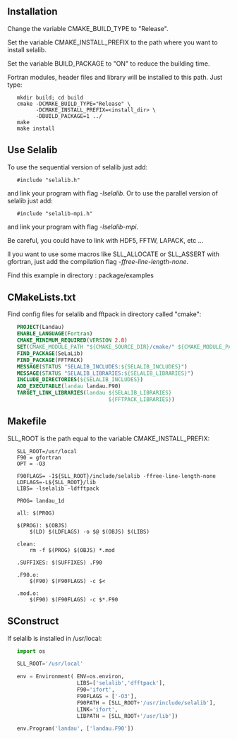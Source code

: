 Installation
------------
       
Change the variable CMAKE_BUILD_TYPE to "Release".

Set the variable CMAKE_INSTALL_PREFIX to the path where you want to install selalib.

Set the variable BUILD_PACKAGE to "ON" to reduce the building time.

Fortran modules, header files and library will be installed to this path.
Just type:
~~~
   mkdir build; cd build
   cmake -DCMAKE_BUILD_TYPE="Release" \
         -DCMAKE_INSTALL_PREFIX=<install_dir> \
         -DBUILD_PACKAGE=1 ../
   make 
   make install
~~~

Use Selalib
-----------

To use the sequential version of selalib just add:
~~~
   #include "selalib.h"
~~~
and link your program with flag *-lselalib*. Or to use the parallel version 
of selalib just add:
~~~
   #include "selalib-mpi.h"
~~~
and link your program with flag *-lselalib-mpi*. 

Be careful, you could have to link with HDF5, FFTW, LAPACK, etc ...

Il you want to use some macros like SLL_ALLOCATE or SLL_ASSERT with gfortran, 
just add the compilation flag *-ffree-line-length-none*.

Find this example in directory : package/examples

CMakeLists.txt
--------------

Find config files for selalib and fftpack in directory called "cmake":
```cmake
   PROJECT(Landau)
   ENABLE_LANGUAGE(Fortran)
   CMAKE_MINIMUM_REQUIRED(VERSION 2.8)
   SET(CMAKE_MODULE_PATH "${CMAKE_SOURCE_DIR}/cmake/" ${CMAKE_MODULE_PATH})
   FIND_PACKAGE(SeLaLib)
   FIND_PACKAGE(FFTPACK)
   MESSAGE(STATUS "SELALIB_INCLUDES:${SELALIB_INCLUDES}")
   MESSAGE(STATUS "SELALIB_LIBRARIES:${SELALIB_LIBRARIES}")
   INCLUDE_DIRECTORIES(${SELALIB_INCLUDES})
   ADD_EXECUTABLE(landau landau.F90)
   TARGET_LINK_LIBRARIES(landau ${SELALIB_LIBRARIES} 
                                ${FFTPACK_LIBRARIES})
```

Makefile
--------

SLL_ROOT is the path equal to the variable CMAKE_INSTALL_PREFIX:
```
   SLL_ROOT=/usr/local
   F90 = gfortran
   OPT = -O3
   
   F90FLAGS= -I${SLL_ROOT}/include/selalib -ffree-line-length-none
   LDFLAGS=-L${SLL_ROOT}/lib 
   LIBS= -lselalib -ldfftpack

   PROG= landau_1d

   all: $(PROG)

   $(PROG): $(OBJS)
       $(LD) $(LDFLAGS) -o $@ $(OBJS) $(LIBS)
 
   clean:
       rm -f $(PROG) $(OBJS) *.mod

   .SUFFIXES: $(SUFFIXES) .F90

   .F90.o:
       $(F90) $(F90FLAGS) -c $<

   .mod.o:
       $(F90) $(F90FLAGS) -c $*.F90
```
SConstruct
----------

If selalib is installed in /usr/local:
```python
   import os

   SLL_ROOT='/usr/local'

   env = Environment( ENV=os.environ,
                      LIBS=['selalib','dfftpack'],
                      F90='ifort',
                      F90FLAGS = ['-O3'],
                      F90PATH = [SLL_ROOT+'/usr/include/selalib'],
                      LINK='ifort',
                      LIBPATH = [SLL_ROOT+'/usr/lib'])

   env.Program('landau', ['landau.F90'])
```